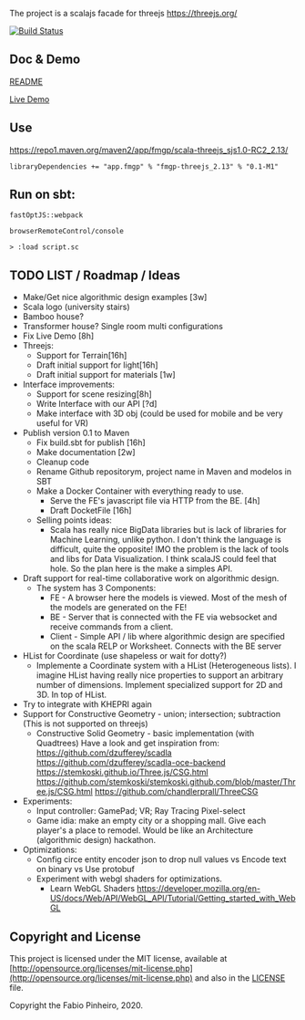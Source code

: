 The project is a scalajs facade for threejs
https://threejs.org/

[![Build Status](https://travis-ci.com/FabioPinheiro/fmgp-threejs.svg?branch=master)](https://travis-ci.com/FabioPinheiro/fmgp-threejs)


## Doc & Demo

[README](https://fabiopinheiro.github.io/fmgp-threejs/)

[Live Demo](docs/index.html)

## Use
https://repo1.maven.org/maven2/app/fmgp/scala-threejs_sjs1.0-RC2_2.13/

```
libraryDependencies += "app.fmgp" % "fmgp-threejs_2.13" % "0.1-M1"
```


## Run on sbt:
```
fastOptJS::webpack

browserRemoteControl/console

> :load script.sc
```

## TODO LIST / Roadmap / Ideas
- Make/Get nice algorithmic design examples [3w]
 - Scala logo (university stairs)
 - Bamboo house?
 - Transformer house? Single room multi configurations
- Fix Live Demo [8h]
- Threejs:
  - Support for Terrain[16h]
  - Draft initial support for light[16h]
  - Draft initial support for materials [1w]
- Interface improvements:
  - Support for scene resizing[8h]
  - Write Interface with our API [?d]
  - Make interface with 3D obj (could be used for mobile and be very useful for VR)
- Publish version 0.1 to Maven
  - Fix build.sbt for publish [16h]
  - Make documentation [2w]
  - Cleanup code
  - Rename Github repositorym, project name in Maven and modelos in SBT
  - Make a Docker Container with everything ready to use.
    - Serve the FE's javascript file via HTTP from the BE. [4h]
    - Draft DocketFile [16h]
  - Selling points ideas:
    - Scala has really nice BigData libraries but is lack of libraries for Machine Learning, unlike python.
      I don't think the language is difficult, quite the opposite! IMO the problem is the lack of tools and libs for Data Visualization.
      I think scalaJS could feel that hole. So the plan here is the make a simples API.
- Draft support for real-time collaborative work on algorithmic design.
  - The system has 3 Components:
    - FE - A browser here the models is viewed. Most of the mesh of the models are generated on the FE!
    - BE - Server that is connected with the FE via websocket and receive commands from a client.
    - Client - Simple API / lib where algorithmic design are specified on the scala RELP or Worksheet. Connects with the BE server
- HList for Coordinate (use shapeless or wait for dotty?)
  - Implemente a Coordinate system with a HList (Heterogeneous lists).
    I imagine HList having really nice properties to support an arbitrary number of dimensions.
    Implement specialized support for 2D and 3D. In top of HList.
- Try to integrate with KHEPRI again
- Support for Constructive Geometry - union; intersection; subtraction (This is not supported on threejs)
  - Constructive Solid Geometry - basic implementation (with Quadtrees)
    Have a look and get inspiration from:
    https://github.com/dzufferey/scadla
    https://github.com/dzufferey/scadla-oce-backend
    https://stemkoski.github.io/Three.js/CSG.html
    https://github.com/stemkoski/stemkoski.github.com/blob/master/Three.js/CSG.html
    https://github.com/chandlerprall/ThreeCSG
- Experiments:
  - Input controller: GamePad; VR; Ray Tracing Pixel-select
  - Game idia: make an empty city or a shopping mall.
    Give each player's a place to remodel.
    Would be like an Architecture (algorithmic design) hackathon.
- Optimizations: 
  - Config circe entity encoder json to drop null values vs Encode text on binary vs Use protobuf
  - Experiment with webgl shaders for optimizations.
    - Learn WebGL Shaders
      https://developer.mozilla.org/en-US/docs/Web/API/WebGL_API/Tutorial/Getting_started_with_WebGL

## Copyright and License

This project is licensed under the MIT license, available at
[http://opensource.org/licenses/mit-license.php](http://opensource.org/licenses/mit-license.php)
and also in the [LICENSE](LICENSE) file.

Copyright the Fabio Pinheiro, 2020.

[cats-badge]: https://typelevel.org/cats/img/cats-badge-tiny.png
[cats-infographic]: https://github.com/tpolecat/cats-infographic
[underscore-scala-book]: https://underscore.io/books/advanced-scala
[sbt]: http://scala-sbt.org
[shapeless]: https://github.com/milessabin/shapeless
